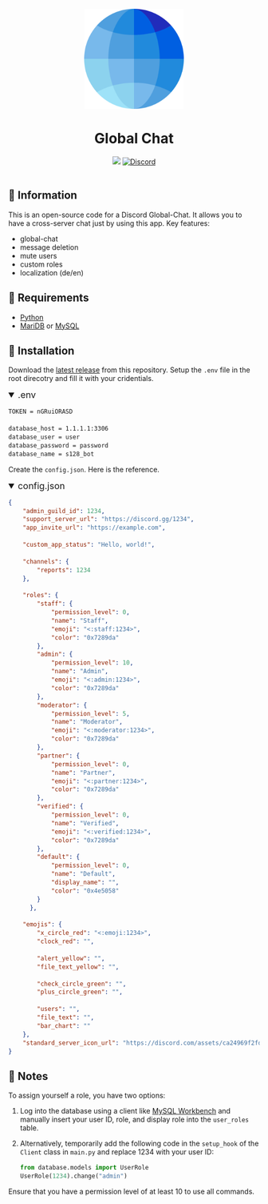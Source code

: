 <p align="center"><img src="https://raw.githubusercontent.com/Blackstonecoden/global-chat/refs/heads/main/images/logo.png" alt="Global Chat Logo" width="200"></p>
<h1 align="center">Global Chat<br></h1>
<div align="center">
<a href="https://github.com/Blackstonecoden/global-chat"><img src="https://img.shields.io/github/stars/blackstonecoden/global-chat"></a>
<a href="https://discord.gg/FVQxgBysA7"><img src="https://img.shields.io/discord/1201557790758551574?color=5865f2&label=Discord&style=flat" alt="Discord"></a>
<br><br>
</div>

## 📌 Information
This is an open-source code for a Discord Global-Chat. It allows you to have a cross-server chat just by using this app. 
Key features:
- global-chat
- message deletion
- mute users
- custom roles
- localization (de/en)

## 🔌 Requirements
- [Python](https://www.python.org/)
- [MariDB](https://mariadb.org/) or [MySQL](https://www.mysql.com/)

## 🔧 Installation
Download the [latest release](https://github.com/Blackstonecoden/global-chat/releases/latest) from this repository. Setup the `.env` file in the root direcotry and fill it with your cridentials.
<details open>
  <summary style="font-size: 18px; cursor: pointer;">
    .env
  </summary>

```bash
TOKEN = nGRuiORASD

database_host = 1.1.1.1:3306
database_user = user
database_password = password
database_name = s128_bot
```
</details>

Create the `config.json`. Here is the reference.
<details open>
  <summary style="font-size: 18px; cursor: pointer;">
    config.json
  </summary>

```json
{
    "admin_guild_id": 1234,
    "support_server_url": "https://discord.gg/1234",
    "app_invite_url": "https://example.com",

    "custom_app_status": "Hello, world!",

    "channels": {
        "reports": 1234
    },

    "roles": {
        "staff": {
            "permission_level": 0,
            "name": "Staff",
            "emoji": "<:staff:1234>",
            "color": "0x7289da"
        },
        "admin": {
            "permission_level": 10,
            "name": "Admin",
            "emoji": "<:admin:1234>",
            "color": "0x7289da"
        },
        "moderator": {
            "permission_level": 5,
            "name": "Moderator",
            "emoji": "<:moderator:1234>",
            "color": "0x7289da"
        },
        "partner": {
            "permission_level": 0,
            "name": "Partner",
            "emoji": "<:partner:1234>",
            "color": "0x7289da"
        },
        "verified": {
            "permission_level": 0,
            "name": "Verified",
            "emoji": "<:verified:1234>",
            "color": "0x7289da"
        },
        "default": {
            "permission_level": 0,
            "name": "Default",
            "display_name": "",
            "color": "0x4e5058"
        }
      },
    
    "emojis": {
        "x_circle_red": "<:emoji:1234>",
        "clock_red": "",

        "alert_yellow": "",
        "file_text_yellow": "",

        "check_circle_green": "",
        "plus_circle_green": "",

        "users": "",
        "file_text": "",
        "bar_chart": ""
    },
    "standard_server_icon_url": "https://discord.com/assets/ca24969f2fd7a9fb03d5.png"
}
```
</details>

## 📄 Notes

To assign yourself a role, you have two options:

1. Log into the database using a client like [MySQL Workbench](https://www.mysql.com/products/workbench/) and manually insert your user ID, role, and display role into the `user_roles` table.

2. Alternatively, temporarily add the following code in the `setup_hook` of the `Client` class in `main.py` and replace 1234 with your user ID:
   ```py
   from database.models import UserRole
   UserRole(1234).change("admin")
    ```
Ensure that you have a permission level of at least 10 to use all commands.